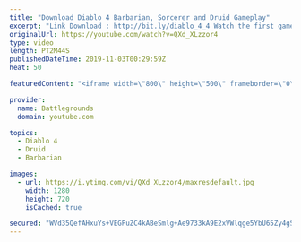 ```yaml
---
title: "Download Diablo 4 Barbarian, Sorcerer and Druid Gameplay"
excerpt: "Link Download : http://bit.ly/diablo_4_4 Watch the first gameplay reveal of Diablo 4's three confirmed classes: The Barbarian, the Sorcerer, and the Druid. Diablo ..."
originalUrl: https://youtube.com/watch?v=QXd_XLzzor4
type: video
length: PT2M44S
publishedDateTime: 2019-11-03T00:29:59Z
heat: 50

featuredContent: "<iframe width=\"800\" height=\"500\" frameborder=\"0\" src=\"https://www.youtube.com/embed/QXd_XLzzor4\" allow=\"accelerometer; autoplay; encrypted-media; gyroscope; picture-in-picture\" allowfullscreen></iframe>"

provider:
  name: Battlegrounds
  domain: youtube.com

topics:
  - Diablo 4
  - Druid
  - Barbarian

images:
  - url: https://i.ytimg.com/vi/QXd_XLzzor4/maxresdefault.jpg
    width: 1280
    height: 720
    isCached: true

secured: "WVd35QefAHxuYs+VEGPuZC4kABeSmlg+Ae9733kA9E2xVWlqge5YbU65Zy4gSl5voxBOmvfNzTI6lqpFktCe3uLPr253UJUR3I19h6tIPQZ/RzzN+yoOis8zc3DrGquBMbW8Z0kxnla46AFZp7o9lIMe9146qKr5RqqsLC1oPFn72x6r9iO+5otCiik0uhMzR5PR2j5A40L7mZix0FKVOlUeT/DshQeuXdGfk4gSkkEyMIamefvRQseyxq02hqn1jfu2gtcFBdSWHyag482HoY5hI/n+ddnqLzHE3mos3FjHQ8LurepoNVTLfIYHiZEWX9auBu7KRtE1eOZluuk22a9pKjmtBBtjWf7dwkfJ4A7Hrc+5Ge7vesW7quPKK/B3B7+ik7cC4AUWXTUZHtVXLQE0azUkO6+35mNkzYnLKQg=;IGfoe+37m7Av1K5Y5MY4Tw=="
---
```


